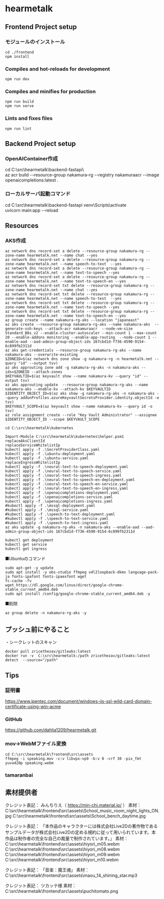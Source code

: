 # hearmetalk

## Frontend Project setup
### モジュールのインストール
```
cd ./frontend
npm install
```

### Compiles and hot-reloads for development
```
npm run dev
```

### Compiles and minifies for production
```
npm run build
npm run serve
```

### Lints and fixes files
```
npm run lint
```
## Backend Project setup
### OpenAIContainer作成
cd C:\src\hearmetalk\backend-fastapi\  
az acr build --resource-group nakamura-rg --registry nakamuraacr --image openaicompletions:latest .

### ローカルサーバ起動コマンド
cd C:\src\hearmetalk\backend-fastapi
venv\Scripts\activate    
uvicorn main:app --reload

## Resources
### AKS作成
```
az network dns record-set a delete --resource-group nakamura-rg --zone-name hearmetalk.net --name chat --yes
az network dns record-set a delete --resource-group nakamura-rg --zone-name hearmetalk.net --name speech-to-text  --yes
az network dns record-set a delete --resource-group nakamura-rg --zone-name hearmetalk.net --name text-to-speech --yes
az network dns record-set a delete --resource-group nakamura-rg --zone-name hearmetalk.net --name text-to-speech-en --yes
az network dns record-set txt delete --resource-group nakamura-rg --zone-name hearmetalk.net --name chat --yes
az network dns record-set txt delete --resource-group nakamura-rg --zone-name hearmetalk.net --name speech-to-text  --yes
az network dns record-set txt delete --resource-group nakamura-rg --zone-name hearmetalk.net --name text-to-speech --yes
az network dns record-set txt delete --resource-group nakamura-rg --zone-name hearmetalk.net --name text-to-speech-en --yes
az group create --name nakamura-rg-aks --location "japaneast" 
az aks create --resource-group nakamura-rg-aks --name nakamura-aks  --generate-ssh-keys --attach-acr nakamuraacr  --node-vm-size Standard_B8s_v2 --enable-cluster-autoscaler --min-count 1 --max-count 20 --enable-addons monitoring --enable-app-routing  --node-count 1 --enable-aad --aad-admin-group-object-ids 167cbd1d-f736-4590-9154-6c899fb2311d
az aks get-credentials --resource-group nakamura-rg-aks --name nakamura-aks --overwrite-existing
$ZONEID=$(az network dns zone show -g nakamura-rg -n hearmetalk.net --query "id" --output tsv)
az aks approuting zone add -g nakamura-rg-aks -n nakamura-aks --ids=$ZONEID --attach-zones
$KEYVAULTID=$(az keyvault show --name nakamura-kv --query "id" --output tsv)
az aks approuting update  --resource-group nakamura-rg-aks --name nakamura-aks --enable-kv --attach-kv $KEYVAULTID
$IDENTITY_OBJECT_ID=$(az aks show -g nakamura-rg-aks -n nakamura-aks --query addonProfiles.azureKeyvaultSecretsProvider.identity.objectId -o tsv)
$KEYVAULT_SCOPE=$(az keyvault show --name nakamura-kv --query id -o tsv)
az role assignment create --role "Key Vault Administrator" --assignee $IDENTITY_OBJECT_ID --scope $KEYVAULT_SCOPE

cd C:\src\hearmetalk\kubernetes

Import-Module C:\src\hearmetalk\kubernetes\helper.psm1
replaceAksClientId
replaceServiceWhitelistIp
kubectl apply -f .\SecretProviderClass.yaml 
kubectl apply -f .\ubuntu-deployment.yaml
kubectl apply -f .\ubuntu-service.yaml
replaceIngressWhitelistIp
kubectl apply -f .\neural-text-to-speech-deployment.yaml
kubectl apply -f .\neural-text-to-speech-service.yaml
kubectl apply -f .\neural-text-to-speech-ingress.yaml
kubectl apply -f .\neural-text-to-speech-en-deployment.yaml
kubectl apply -f .\neural-text-to-speech-en-service.yaml
kubectl apply -f .\neural-text-to-speech-en-ingress.yaml
kubectl apply -f .\openaicompletions-deployment.yaml
kubectl apply -f .\openaicompletions-service.yaml
kubectl apply -f .\openaicompletions-ingress.yaml
#kubectl apply -f .\mssql-deployment.yaml
#kubectl apply -f .\mssql-service.yaml
#kubectl apply -f .\speech-to-text-deployment.yaml
#kubectl apply -f .\speech-to-text-service.yaml
#kubectl apply -f .\speech-to-text-ingress.yaml
az aks update -g nakamura-rg-aks -n nakamura-aks --enable-aad --aad-admin-group-object-ids 167cbd1d-f736-4590-9154-6c899fb2311d
 
kubectl get deployment
kubectl get service
kubectl get ingress
```
■Ubuntuのコマンド
```
sudo apt-get -y update
sudo apt install -y obs-studio ffmpeg v4l2loopback-dkms language-pack-ja fonts-ipafont fonts-ipaexfont wget
fc-cache -fv 
wget https://dl.google.com/linux/direct/google-chrome-stable_current_amd64.deb
sudo apt install /config/google-chrome-stable_current_amd64.deb -y
```
■削除
```
az group delete -n nakamura-rg-aks -y
```

## プッシュ前にやること
・シークレットのスキャン
```
docker pull zricethezav/gitleaks:latest
docker run -v  C:\src\hearmetalk:/path zricethezav/gitleaks:latest detect  --source="/path" 
```
## Tips
### 証明書
https://www.ipentec.com/document/windows-iis-ssl-wild-card-domain-certificate-using-win-acme

### GitHub
https://github.com/dahlia1209/hearmetalk.git

### mov→WebMファイル変換
```
cd C:\src\hearmetalk\frontend\src\assets
ffmpeg -i speaking.mov -c:v libvpx-vp9 -b:v 0 -crf 30 -pix_fmt yuva420p speaking.webm 
```

### tamaranbai

## 素材提供者
クレジット表記：
みんちりえ（ https://min-chi.material.jp/ ）
素材：
C:\src\hearmetalk\frontend\src\assets\School_music_room_night_lights_ON.jpg
C:\src\hearmetalk\frontend\src\assets\School_bench_daytime.jpg

クレジット表記：
「本作品のキャラクターには株式会社Live2Dの著作物であるサンプルデータが株式会社Live2Dの定める規約に従って用いられています。本作品は制作者の完全な自己の裁量で制作されています。」
素材：
C:\src\hearmetalk\frontend\src\assets\hiyori_m05.webm
C:\src\hearmetalk\frontend\src\assets\hiyori_m08.webm
C:\src\hearmetalk\frontend\src\assets\hiyori_m09.webm
C:\src\hearmetalk\frontend\src\assets\hiyori_m10.webm

クレジット表記：
「音楽：魔王魂」
素材：
C:\src\hearmetalk\frontend\src\assets\maou_14_shining_star.mp3

クレジット表記：
ツカッテ様
素材：
C:\src\hearmetalk\frontend\src\assets\puchitomato.png